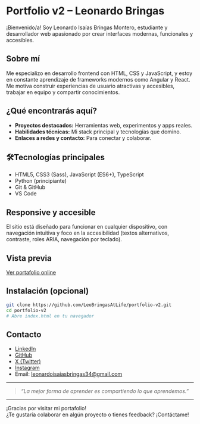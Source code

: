 # Portfolio v2 – Leonardo Bringas

¡Bienvenido/a!
Soy Leonardo Isaías Bringas Montero, estudiante y desarrollador web apasionado por crear interfaces modernas, funcionales y accesibles.

## Sobre mí

Me especializo en desarrollo frontend con HTML, CSS y JavaScript, y estoy en constante
aprendizaje de frameworks modernos como Angular y React. Me motiva construir experiencias de
usuario atractivas y accesibles, trabajar en equipo y compartir conocimientos.

## ¿Qué encontrarás aquí?

- **Proyectos destacados:** Herramientas web, experimentos y apps reales.
- **Habilidades técnicas:** Mi stack principal y tecnologías que domino.
- **Enlaces a redes y contacto:** Para conectar y colaborar.

## 🛠Tecnologías principales

- HTML5, CSS3 (Sass), JavaScript (ES6+), TypeScript
- Python (principiante)
- Git & GitHub
- VS Code

## Responsive y accesible

El sitio está diseñado para funcionar en cualquier dispositivo,
con navegación intuitiva y foco en la accesibilidad (textos alternativos,
contraste, roles ARIA, navegación por teclado).

## Vista previa

[Ver portafolio online](https://leobringasatlife.github.io/portfolio-v2/)

## Instalación (opcional)

```bash
git clone https://github.com/LeoBringasAtLife/portfolio-v2.git
cd portfolio-v2
# Abre index.html en tu navegador
```

## Contacto

- [LinkedIn](https://www.linkedin.com/in/leonardo-bringas-32b995353/)
- [GitHub](https://github.com/LeoBringasAtLife)
- [X (Twitter)](https://x.com/)
- [Instagram](https://www.instagram.com/leobringasatlife)
- Email: leonardoisaiasbringas34@gmail.com

---

> _“La mejor forma de aprender es compartiendo lo que aprendemos.”_

---

¡Gracias por visitar mi portafolio!  
¿Te gustaría colaborar en algún proyecto o tienes feedback? ¡Contáctame!
